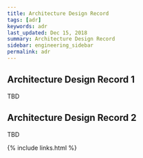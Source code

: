 ```yaml
---
title: Architecture Design Record
tags: [adr]
keywords: adr
last_updated: Dec 15, 2018
summary: Architecture Design Record
sidebar: engineering_sidebar
permalink: adr
---
```

## Architecture Design Record 1
TBD

## Architecture Design Record 2
TBD

{% include links.html %}